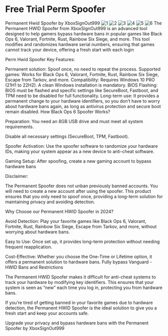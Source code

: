 # Free Trial Perm Spoofer
Permanent Hwid Spoofer by XboxSignOut999
![1](https://github.com/user-attachments/assets/e313092a-9f36-4c5b-aca7-1933185b4489) 
![2](https://github.com/user-attachments/assets/76de1d5b-7824-4589-8c5f-3516a56fb403)
![3](https://github.com/user-attachments/assets/dca868ed-46eb-4ffe-8449-ea9ec1ae5125)
![4](https://github.com/user-attachments/assets/4bf00cac-9a6d-44f1-913d-23ee06acb244)
![5](https://github.com/user-attachments/assets/78478c62-0444-4fd1-8d9f-560f16c350e6)
![6](https://github.com/user-attachments/assets/b3372cd3-f277-43f3-9936-06cf9d4cc7bd)
The Permanent HWID Spoofer from XboxSignOut999 is an advanced tool designed to help gamers bypass hardware bans in popular games like Black Ops 6, Valorant, Fortnite, Rust, Rainbow Six Siege, and more. This tool modifies and randomizes hardware serial numbers, ensuring that games cannot track your device, offering a fresh start with each login

Perm Hwid Spoofer Key Features:

Permanent solution: Spoof once, no need to repeat the process.
Supported games: Works for Black Ops 6, Valorant, Fortnite, Rust, Rainbow Six Siege, Escape from Tarkov, and more.
Compatibility: Requires Windows 10 PRO (21H1 to 22H2). A clean Windows installation is mandatory.
BIOS Flashing: BIOS must be flashed and specific settings like SecureBoot, Fastboot, and TPM need to be disabled for full functionality.
Long-term use: It provides a permanent change to your hardware identifiers, so you don’t have to worry about hardware bans again, as long as antivirus protection and secure boot remain disabled.
How Black Ops 6 Spoofer Works?

Preparation: You need an 8GB USB drive and must meet all system requirements.

Disable all necessary settings (SecureBoot, TPM, Fastboot).

Spoofer Activation: Use the spoofer software to randomize your hardware IDs, making your system appear as a new device to anti-cheat software.

Gaming Setup: After spoofing, create a new gaming account to bypass hardware bans

Disclaimer:

The Permanent Spoofer does not unban previously banned accounts. You will need to create a new account after using the spoofer. This product ensures that you only need to spoof once, providing a long-term solution for maintaining privacy and avoiding detection.

Why Choose our Permanent HWID Spoofer in 2024?

Avoid Detection: Play your favorite games like Black Ops 6, Valorant, Fortnite, Rust, Rainbow Six Siege, Escape from Tarkov, and more, without worrying about hardware bans.

Easy to Use: Once set up, it provides long-term protection without needing frequent reapplication.

Cost-Effective: Whether you choose the One-Time or Lifetime option, it offers a permanent solution to hardware bans.
Fully bypass Vanguard - HWID Bans and Restrictions

The Permanent HWID Spoofer makes it difficult for anti-cheat systems to track your hardware by modifying key identifiers. This ensures that your system is seen as “new” each time you log in, protecting you from hardware bans.

If you’re tired of getting banned in your favorite games due to hardware detection, the Permanent HWID Spoofer is the ideal solution to give you a fresh start and keep your accounts safe.

Upgrade your privacy and bypass hardware bans with the Permanent Spoofer by XboxSignOut999
